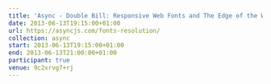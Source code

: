 ```yaml
---
title: 'Async - Double Bill: Responsive Web Fonts and The Edge of the Web'
date: 2013-06-13T19:15:00+01:00
url: https://asyncjs.com/fonts-resolution/
collection: async
start: 2013-06-13T19:15:00+01:00
end: 2013-06-13T21:00:00+01:00
participant: true
venue: 9c2xrvg7+rj
---
```

